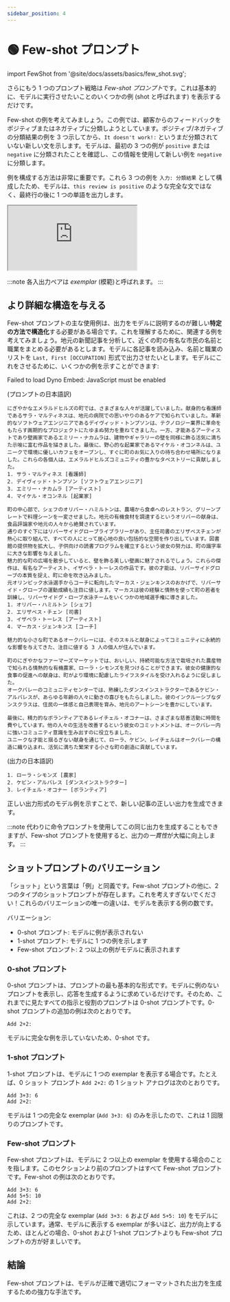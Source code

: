 ```yaml
---
sidebar_position: 4
---
```


# 🟢 Few-shot プロンプト

import FewShot from '@site/docs/assets/basics/few_shot.svg';

<div style={{textAlign: 'center'}}>
  <FewShot style={{width:"800px",height:"300px",verticalAlign:"top"}}/>
</div>

さらにもう 1 つのプロンプト戦略は *Few-shot プロンプト*です。これは基本的に、モデルに実行させたいことのいくつかの例 (shot と呼ばれます) を表示するだけです。

Few-shot の例を考えてみましょう。この例では、顧客からのフィードバックをポジティブまたはネガティブに分類しようとしています。ポジティブ/ネガティブの分類結果の例を 3 つ示してから、`It doesn't work!:` というまだ分類されていない新しい文を示します。モデルは、最初の 3 つの例が `positive` または `negative` に分類されたことを確認し、この情報を使用して新しい例を `negative` に分類します。

例を構成する方法は非常に重要です。これら 3 つの例を `入力: 分類結果` として構成したため、モデルは、`this review is positive` のような完全な文ではなく、最終行の後に 1 つの単語を出力します。

<iframe
    src="http://embed.learnprompting.org/embed?config=eyJib3hSb3dzIjoyNSwidG9wUCI6MSwidGVtcGVyYXR1cmUiOjAuNywibWF4VG9rZW5zIjoyNTYsIm91dHB1dCI6IiIsInByb21wdCI6IiIsIm1vZGVsIjoiZ3B0LTQiLCJ1bmRlZmluZWQiOiIwIn0%3D"
    style={{width:"100%", height:"1250px", border:"0", borderRadius:"4px", overflow:"hidden"}}
    sandbox="allow-forms allow-modals allow-popups allow-presentation allow-same-origin allow-scripts"
></iframe>

<br/>

:::note
各入出力ペアは *exemplar* (模範)と呼ばれます。
:::

## より詳細な構造を与える

Few-shot プロンプトの主な使用例は、出力をモデルに説明するのが難しい**特定の方法で構造化**する必要がある場合です。これを理解するために、関連する例を考えてみましょう。地元の新聞記事を分析して、近くの町の有名な市民の名前と職業をまとめる必要があるとします。モデルに各記事を読み込み、名前と職業のリストを `Last, First [OCCUPATION]` 形式で出力させたいとします。モデルにこれをさせるために、いくつかの例を示すことができます:

<div trydyno-embed="" openai-model="text-davinci-003" initial-prompt="In the bustling town of Emerald Hills, a diverse group of individuals made their mark. Sarah Martinez, a dedicated nurse, was known for her compassionate care at the local hospital. David Thompson, an innovative software engineer, worked tirelessly on groundbreaking projects that would revolutionize the tech industry. Meanwhile, Emily Nakamura, a talented artist and muralist, painted vibrant and thought-provoking pieces that adorned the walls of buildings and galleries alike. Lastly, Michael O'Connell, an ambitious entrepreneur, opened a unique, eco-friendly cafe that quickly became the town's favorite meeting spot. Each of these individuals contributed to the rich tapestry of the Emerald Hills community.\n1. Sarah Martinez [NURSE]\n2. David Thompson [SOFTWARE ENGINEER]\n3. Emily Nakamura [ARTIST]\n4. Michael O'Connell [ENTREPRENEUR]\n\nAt the heart of the town, Chef Oliver Hamilton has transformed the culinary scene with his farm-to-table restaurant, Green Plate. Oliver's dedication to sourcing local, organic ingredients has earned the establishment rave reviews from food critics and locals alike.\n\nJust down the street, you'll find the Riverside Grove Library, where head librarian Elizabeth Chen has worked diligently to create a welcoming and inclusive space for all. Her efforts to expand the library's offerings and establish reading programs for children have had a significant impact on the town's literacy rates.\n\nAs you stroll through the charming town square, you'll be captivated by the beautiful murals adorning the walls. These masterpieces are the work of renowned artist, Isabella Torres, whose talent for capturing the essence of Riverside Grove has brought the town to life.\n\nRiverside Grove's athletic achievements are also worth noting, thanks to former Olympic swimmer-turned-coach, Marcus Jenkins. Marcus has used his experience and passion to train the town's youth, leading the Riverside Grove Swim Team to several regional championships.\n1. Oliver Hamilton [CHEF]\n2. Elizabeth Chen [LIBRARIAN]\n3. Isabella Torres [ARTIST]\n4. Marcus Jenkins [COACH]\n\nOak Valley, a charming small town, is home to a remarkable trio of individuals whose skills and dedication have left a lasting impact on the community.\n\nAt the town's bustling farmer's market, you'll find Laura Simmons, a passionate organic farmer known for her delicious and sustainably grown produce. Her dedication to promoting healthy eating has inspired the town to embrace a more eco-conscious lifestyle.\n\nIn Oak Valley's community center, Kevin Alvarez, a skilled dance instructor, has brought the joy of movement to people of all ages. His inclusive dance classes have fostered a sense of unity and self-expression among residents, enriching the local arts scene.\n\nLastly, Rachel O'Connor, a tireless volunteer, dedicates her time to various charitable initiatives. Her commitment to improving the lives of others has been instrumental in creating a strong sense of community within Oak Valley.\n\nThrough their unique talents and unwavering dedication, Laura, Kevin, and Rachel have woven themselves into the fabric of Oak Valley, helping to create a vibrant and thriving small town." initial-response="1. Laura Simmons [FARMER]\n2. Kevin Alvarez [DANCE INSTRUCTOR]\n3. Rachel O'Connor [VOLUNTEER]" max-tokens="616" box-rows="20" model-temp="0" top-p="0">
    <noscript>Failed to load Dyno Embed: JavaScript must be enabled</noscript>
</div>

(プロンプトの日本語訳)

    にぎやかなエメラルドヒルズの町では、さまざまな人々が活躍していました。献身的な看護師であるサラ・マルティネスは、地元の病院での思いやりのあるケアで知られていました。革新的なソフトウェアエンジニアであるデイヴィッド・トンプソンは、テクノロジー業界に革命をもたらす画期的なプロジェクトにたゆまぬ努力を重ねてきました。一方、才能あるアーティストであり壁画家であるエミリー・ナカムラは、建物やギャラリーの壁を同様に飾る活気に満ちた示唆に富む作品を描きました。最後に、野心的な起業家であるマイケル・オコンネルは、ユニークで環境に優しいカフェをオープンし、すぐに町のお気に入りの待ち合わせ場所になりました。これらの各個人は、エメラルドヒルズコミュニティの豊かなタペストリーに貢献しました。
    1. サラ・マルティネス [看護師]
    2. デイヴィッド・トンプソン [ソフトウェアエンジニア]
    3. エミリー・ナカムラ [アーティスト]
    4. マイケル・オコンネル [起業家]

    町の中心部で、シェフのオリバー・ハミルトンは、農場から食卓へのレストラン、グリーンプレートで料理シーンを一変させました。地元の有機食材を調達するというオリバーの献身は、食品評論家や地元の人々から絶賛されています。
    通りのすぐ下にはリバーサイドグローブライブラリーがあり、主任司書のエリザベスチェンが熱心に取り組んで、すべての人にとって居心地の良い包括的な空間を作り出しています。図書館の提供物を拡大し、子供向けの読書プログラムを確立するという彼女の努力は、町の識字率に大きな影響を与えました。
    魅力的な町の広場を散歩していると、壁を飾る美しい壁画に魅了されるでしょう。これらの傑作は、有名なアーティスト、イザベラ・トーレスの作品です。彼の才能は、リバーサイドグローブの本質を捉え、町に命を吹き込みました。
    元オリンピック水泳選手からコーチに転向したマーカス・ジェンキンスのおかげで、リバーサイド・グローブの運動成績も注目に値します。マーカスは彼の経験と情熱を使って町の若者を訓練し、リバーサイドグ・ローブ水泳チームをいくつかの地域選手権に導きました。
    1. オリバー・ハミルトン [シェフ]
    2. エリザベス・チェン [司書]
    3. イザベラ・トーレス [アーティスト]
    4. マーカス・ジェンキンス [コーチ]

    魅力的な小さな町であるオークバレーには、そのスキルと献身によってコミュニティに永続的な影響を与えてきた、注目に値する 3 人の個人が住んでいます。

    町のにぎやかなファーマーズマーケットでは、おいしい、持続可能な方法で栽培された農産物で知られる情熱的な有機農家、ローラ・シモンズを見つけることができます。彼女の健康的な食事の促進への献身は、町がより環境に配慮したライフスタイルを受け入れるように促しました。
    オークバレーのコミュニティセンターでは、熟練したダンスインストラクターであるケビン・アルバレスが、あらゆる年齢の人々に動きの喜びをもたらしました。彼のインクルーシブなダンスクラスは、住民の一体感と自己表現を育み、地元のアートシーンを豊かにしています。

    最後に、精力的なボランティアであるレイチェル・オコナーは、さまざまな慈善活動に時間を費やしています。他の人々の生活を改善するという彼女のコミットメントは、オークバレー内に強いコミュニティ意識を生み出すのに役立ちました。
    ユニークな才能と揺るぎない献身を通じて、ローラ、ケビン、レイチェルはオークバレーの構造に織り込まれ、活気に満ちた繁栄する小さな町の創造に貢献しています。

(出力の日本語訳)

    1. ローラ・シモンズ [農家]
    2. ケビン・アルバレス [ダンスインストラクター]
    3. レイチェル・オコナー [ボランティア]

正しい出力形式のモデル例を示すことで、新しい記事の正しい出力を生成できます。

:::note
代わりに命令プロンプトを使用してこの同じ出力を生成することもできますが、Few-shot プロンプトを使用すると、出力の*一貫性*が大幅に向上します。
:::

## ショットプロンプトのバリエーション

「ショット」という言葉は「例」と同義です。Few-shot プロンプトの他に、2 つのタイプのショットプロンプトが存在します。これを考えすぎないでください！これらのバリエーションの唯一の違いは、モデルを表示する例の数です。

バリエーション:
- 0-shot プロンプト: モデルに例が表示されない
- 1-shot プロンプト: モデルに 1 つの例を示します
- Few-shot プロンプト: 2 つ以上の例がモデルに表示されます

### 0-shot プロンプト

0-shot プロンプトは、プロンプトの最も基本的な形式です。モデルに例のないプロンプトを表示し、応答を生成するように求めているだけです。そのため、これまでに見たすべての指示と役割のプロンプトは 0-shot プロンプトです。0-shot プロンプトの追加の例は次のとおりです。

```text
Add 2+2:
```

モデルに完全な例を示していないため、0-shot です。

### 1-shot プロンプト

1-shot プロンプトは、モデルに 1 つの exemplar を表示する場合です。たとえば、0 ショット プロンプト `Add 2+2:` の 1 ショット アナログは次のとおりです。

```text
Add 3+3: 6
Add 2+2:
```

モデルは 1 つの完全な exemplar (`Add 3+3: 6`) のみを示したので、これは 1 回限りのプロンプトです。

### Few-shot プロンプト

Few-shot プロンプトは、モデルに 2 つ以上の exemplar を使用する場合のことを指します。このセクションより前のプロンプトはすべて Few-shot プロンプトです。Few-shot の例は次のとおりです。

```text
Add 3+3: 6
Add 5+5: 10
Add 2+2:
```

これは、2 つの完全な exemplar (`Add 3+3: 6` および `Add 5+5: 10`) をモデルに示しています。通常、モデルに表示する exemplar が多いほど、出力が向上するため、ほとんどの場合、0-shot および 1-shot プロンプトよりも Few-shot プロンプトの方が好ましいです。

## 結論

Few-shot プロンプトは、モデルが正確で適切にフォーマットされた出力を生成するための強力な手法です。
 
